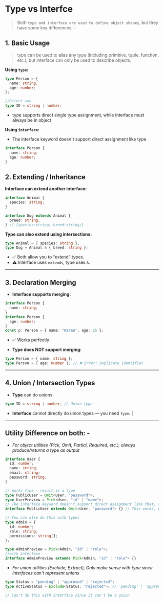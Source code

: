 # **Type vs Interfce**

> Both `type and interface are used to define object shapes`, but they have some key differences: -

## **1. Basic Usage**

> type can be used to alias any type (including primitive, tuple, function, etc.), but interface can only be used to describe objects.

**Using `type`:**

```ts
type Person = {
  name: string;
  age: number;
};

//Direct way
type ID = string | number;
```

- type supports direct single type assignment, while interface must always be in object

**Using `interface`:**

- The interface keyword doesn't support direct assignment like type

```ts
interface Person {
  name: string;
  age: number;
}
```

## **2. Extending / Inheritance**

**Interface can extend another interface:**

```ts
interface Animal {
  species: string;
}

interface Dog extends Animal {
  breed: string;
} // {species:string; breed:string;}
```

**Type can also extend using intersections:**

```ts
type Animal = { species: string };
type Dog = Animal & { breed: string };
```

- ✅ Both allow you to “extend” types.
- ⚠️ Interface uses `extends`, type uses `&`.

---

## **3. Declaration Merging**

- **Interface supports merging:**

```ts
interface Person {
  name: string;
}
interface Person {
  age: number;
}
const p: Person = { name: "Karan", age: 25 };
```

- ✅ Works perfectly

- **Type does NOT support merging:**

```ts
type Person = { name: string };
type Person = { age: number }; // ❌ Error: Duplicate identifier
```

---

## **4. Union / Intersection Types**

- **Type** can do unions:

```ts
type ID = string | number; // Union type
```

- **Interface** cannot directly do union types — you need `type`. |

---

## **Utility Difference on both: -**

- _For object utilities (Pick, Omit, Partial, Required, etc.), always produce/returns a type as output_

```ts
interface User {
  id: number;
  name: string;
  email: string;
  password: string;
}

// Works fine - result is a type
type PublicUser = Omit<User, "password">;
type UserPreview = Pick<User, "id" | "name">;
// The interface keyword doesn't support direct assignment like that, so instead we can do like this
interface PublicUser extends Omit<User, "password"> {} // This works, but it's more verbose

// You can also do this with types
type Admin = {
  id: number;
  role: string;
  permissions: string[];
};

type AdminPreview = Pick<Admin, "id" | "role">;
//with interface
interface AdminPreview extends Pick<Admin, "id" | "role"> {}
```

- _For union utilities (Exclude, Extract), Only make sense with type since interfaces can't represent unions_

```ts
type Status = "pending" | "approved" | "rejected";
type ActiveStatus = Exclude<Status, "rejected">; // 'pending' | 'approved'

// Can't do this with interface since it can't be a union
```
